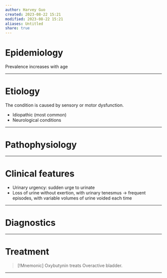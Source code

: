 ```yaml
---
author: Harvey Guo
created: 2023-08-22 15:21
modified: 2023-08-22 15:21
aliases: Untitled
share: true
---
```

# Epidemiology
Prevalence increases with age

---
# Etiology
The condition is caused by sensory or motor dysfunction.
- Idiopathic (most common)
- Neurological conditions

---
# Pathophysiology


---
# Clinical features
- Urinary urgency: sudden urge to urinate 
- Loss of urine without exertion, with urinary tenesmus  → frequent episodes, with variable volumes of urine voided each time 

---
# Diagnostics


---
# Treatment
>[!Mnemonic] 
> Oxybutynin treats Overactive bladder.

---
